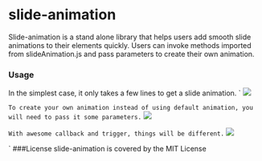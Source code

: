 # slide-animation
Slide-animation is a stand alone library that helps users add smooth slide animations to their elements quickly. Users can invoke methods imported from slideAnimation.js and pass parameters to create their own animation.
### Usage
In the simplest case, it only takes a few lines to get a slide animation.
`
  <img src="down.png" id='demo1'>
  <script type="module">
    import slideAnimation from '../slideAnimation.js'
    slideAnimation(document.getElementById('demo1'))
  </script>
`
To create your own animation instead of using default animation, you will need to pass it some parameters.
`
  <img src="down.png" id='demo2'>
  <script type="module">
    import slideAnimation from '../slideAnimation.js'
    const demo2 = document.getElementById('demo2')
    slideAnimation(demo2, {
      translateX: -0.5,
      scale: 0.5,
      duration: 1000,
      onload: demo2.onload
    })
  </script>
`
With awesome callback and trigger, things will be different.
`
  <img src="backToTopButton.png" id='backToTopButton'>
  <script type="module">
    import slideAnimation from '../slideAnimation.js'
    const backToTopButton = document.getElementById('backToTopButton')
    slideAnimation(backToTopButton, {
      callback: () => {
        console.log('Animation has been performed')
      },
      triggerAnimation: (execute => {
        /*
          Now you get control of the animation.
          You can decide when the animation should be executed.
          You can execute your own code before the animation is performed.
          
          Execute() means it's time to perform the animation.
          Execute(true) means it's time to show the element.
          And execute(false) means it's time to hidden the element.
        */
        if (window.scrollY > window.innerHeight) {
          console.log('BackToTopButton should be shown')
          execute(true)
        } else {
          console.log('BackToTopButton should be hidden')
          execute(false)
        }
      }
    })
  </script>
`
###License
slide-animation is covered by the MIT License
